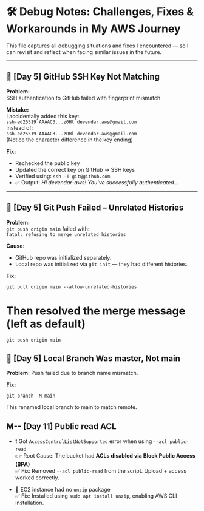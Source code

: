 # 🛠️ Debug Notes: Challenges, Fixes & Workarounds in My AWS Journey

This file captures all debugging situations and fixes I encountered — so I can revisit and reflect when facing similar issues in the future.

---

## 🧭 [Day 5] GitHub SSH Key Not Matching

**Problem:**  
SSH authentication to GitHub failed with fingerprint mismatch.

**Mistake:**  
I accidentally added this key:  
`ssh-ed25519 AAAAC3...z0Hl devendar.aws@gmail.com`  
instead of:  
`ssh-ed25519 AAAAC3...zOHl devendar.aws@gmail.com`  
(Notice the character difference in the key ending)

**Fix:**  
- Rechecked the public key
- Updated the correct key on GitHub → SSH keys
- Verified using: `ssh -T git@github.com`
- ✅ Output: *Hi devendar-aws! You've successfully authenticated...*

---

## 🧭 [Day 5] Git Push Failed – Unrelated Histories

**Problem:**  
`git push origin main` failed with:  
`fatal: refusing to merge unrelated histories`

**Cause:**  
- GitHub repo was initialized separately.
- Local repo was initialized via `git init` — they had different histories.

**Fix:**

    git pull origin main --allow-unrelated-histories
# Then resolved the merge message (left as default)
    git push origin main



## 🧭 [Day 5] Local Branch Was master, Not main

**Problem:**
Push failed due to branch name mismatch.

**Fix:**

    git branch -M main

This renamed local branch to main to match remote.


## M-- [Day 11] Public read ACL

- ❗ Got `AccessControlListNotSupported` error when using `--acl public-read`  
  👉 Root Cause: The bucket had **ACLs disabled via Block Public Access (BPA)**  
  ✅ Fix: Removed `--acl public-read` from the script. Upload + access worked correctly.

- 🧰 EC2 instance had no `unzip` package  
  ✅ Fix: Installed using `sudo apt install unzip`, enabling AWS CLI installation.
